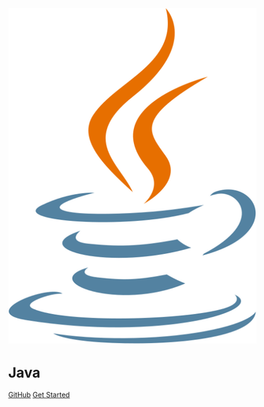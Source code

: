 <!-- _coverpage.md -->

![logo](_media/java.svg)

# Java

[GitHub](https://github.com/10veU/Java-core-technology)
[Get Started](/zh-cn/java/)